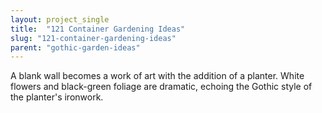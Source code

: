 ```yaml
---
layout: project_single
title:  "121 Container Gardening Ideas"
slug: "121-container-gardening-ideas"
parent: "gothic-garden-ideas"
---
```

A blank wall becomes a work of art with the addition of a planter. White flowers and black-green foliage are dramatic, echoing the Gothic style of the planter's ironwork.